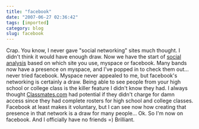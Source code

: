 ```yaml
---
title: "facebook"
date: "2007-06-27 02:36:42"
tags: [imported]
category: blog
slug: facebook
---
```


Crap. You know, I never gave "social networking" sites much thought. I didn't think it would have enough draw. Now we have the start of <a href="https://www.danah.org/papers/essays/ClassDivisions.html">social analysis</a> based on which site you use, myspace or facebook. Many bands now have a presence on myspace, and I've popped in to check them out... never tried facebook. Myspace never appealed to me, but facebook's networking is certainly a draw. Being able to see people from your high school or college class is the killer feature I didn't know they had. I always thought <a href="https://www.classmates.com">Classmates.com</a> had potential if they didn't charge for damn access since they had complete rosters for high school and college classes. Facebook at least makes it voluntary, but I can see now how creating that presence in that network is a draw for many people... Ok. So I'm now on facebook. And I officially have no friends =) Brilliant.
